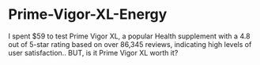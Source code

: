 # Prime-Vigor-XL-Energy
I spent $59 to test Prime Vigor XL, a popular Health supplement with a 4.8 out of 5-star rating based on over 86,345 reviews, indicating high levels of user satisfaction.. BUT, is it Prime Vigor XL worth it?
